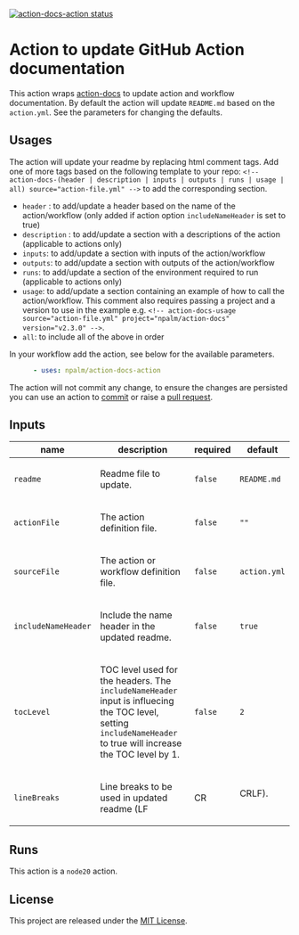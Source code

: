 <p>
  <a href="https://github.com/npalm/action-docs-action/actions"><img alt="action-docs-action status" src="https://github.com/npalm/action-docs-action/actions/workflows/ci.yml/badge.svg"></a>
</p>

<!-- action-docs-header source="action.yml" -->
# Action to update GitHub Action documentation
<!-- action-docs-header source="action.yml" -->

This action wraps [action-docs](https://github.com/npalm/action-docs) to update action and workflow documentation. By default the action will update `README.md` based on the `action.yml`. See the parameters for changing the defaults.

## Usages

The action will update your readme by replacing html comment tags. Add one of more tags based on the following template to your repo:  `<!-- action-docs-(header | description | inputs | outputs | runs | usage | all) source="action-file.yml" -->` to add the corresponding section.

- `header` : to add/update a header based on the name of the action/workflow (only added if action option `includeNameHeader` is set to true)
- `description` : to add/update a section with a descriptions of the action (applicable to actions only)
- `inputs`: to add/update a section with inputs of the action/workflow
- `outputs`: to add/update a section with outputs of the action/workflow
- `runs`: to add/update a section of the environment required to run (applicable to actions only)
- `usage`: to add/update a section containing an example of how to call the action/workflow. This comment also requires passing a project and a version to use in the example e.g. `<!-- action-docs-usage source="action-file.yml" project="npalm/action-docs" version="v2.3.0" -->`.
- `all`: to include all of the above in order

In your workflow add the action, see below for the available parameters.

```yaml
      - uses: npalm/action-docs-action
```

The action will not commit any change, to ensure the changes are persisted you can use an action to [commit](https://github.com/stefanzweifel/git-auto-commit-action) or raise a [pull request](https://github.com/peter-evans/create-pull-request).


<!-- action-docs-inputs source="action.yml" -->
## Inputs

| name | description | required | default |
| --- | --- | --- | --- |
| `readme` | <p>Readme file to update.</p> | `false` | `README.md` |
| `actionFile` | <p>The action definition file.</p> | `false` | `""` |
| `sourceFile` | <p>The action or workflow definition file.</p> | `false` | `action.yml` |
| `includeNameHeader` | <p>Include the name header in the updated readme.</p> | `false` | `true` |
| `tocLevel` | <p>TOC level used for the headers. The <code>includeNameHeader</code> input is influecing the TOC level, setting <code>includeNameHeader</code> to true will increase the TOC level by 1.</p> | `false` | `2` |
| `lineBreaks` | <p>Line breaks to be used in updated readme (LF|CR|CRLF).</p> | `false` | `LF` |
<!-- action-docs-inputs source="action.yml" -->


<!-- action-docs-runs source="action.yml" -->
## Runs

This action is a `node20` action.
<!-- action-docs-runs source="action.yml" -->
## License

This project are released under the [MIT License](./LICENSE).
